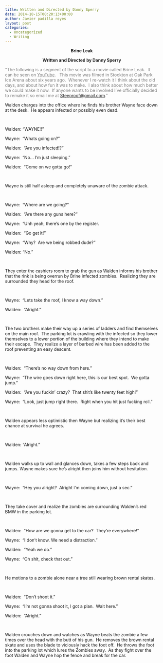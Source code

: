 ```yaml
---
title: Written and Directed by Danny Sperry
date: 2014-10-15T00:20:13+00:00
author: Javier padilla reyes
layout: post
categories:
  - Uncategorized
  - Writing
---
```

<p style="text-align: center;">
  <strong>Brine Leak</strong>
</p>

<p style="text-align: center;">
  <strong>Written and Directed by Danny Sperry</strong>
</p>

<span style="color: #808080;">&#8220;The following is a segment of the script to a movie called Brine Leak.  It can be seen on <a style="color: #808080;" href="https://www.youtube.com/watch?v=2G6HLx6ZUI0">YouTube</a>.   This movie was filmed in Stockton at Oak Park Ice Arena about six years ago.  Whenever I re-watch it I think about the old days, and about how fun it was to make.  I also think about how much better we could make it now.  If anyone wants to be involved I&#8217;ve officially decided to remake it so email me at <a style="color: #808080;" href="mailto:Steeproof@gmail.com">Steeproof@gmail.com</a>.&#8221;</span>

<!--more-->



Walden charges into the office where he finds his brother Wayne face down at the desk.  He appears infected or possibly even dead.

&nbsp;

Walden: &#8220;WAYNE!!&#8221;

Wayne:  &#8220;Whats going on?&#8221;

Walden:  &#8220;Are you infected!?&#8221;

Wayne:  &#8220;No&#8230; I&#8217;m just sleeping.&#8221;

Walden:  &#8220;Come on we gotta go!&#8221;

&nbsp;

Wayne is still half asleep and completely unaware of the zombie attack.

&nbsp;

Wayne:  &#8220;Where are we going?&#8221;

Walden:  &#8220;Are there any guns here?&#8221;

Wayne:  &#8220;Uhh yeah, there&#8217;s one by the register.

Walden:  &#8220;Go get it!&#8221;

Wayne:  &#8220;Why?  Are we being robbed dude?&#8221;

Walden: &#8220;No.&#8221;

&nbsp;

They enter the cashiers room to grab the gun as Walden informs his brother that the rink is being overrun by Brine infected zombies.  Realizing they are surrounded they head for the roof.

&nbsp;

Wayne:  &#8220;Lets take the roof, I know a way down.&#8221;

Walden:  &#8220;Alright.&#8221;

&nbsp;

The two brothers make their way up a series of ladders and find themselves on the main roof.  The parking lot is crawling with the infected so they lower themselves to a lower portion of the building where they intend to make their escape.  They realize a layer of barbed wire has been added to the roof preventing an easy descent.

&nbsp;

Walden:  &#8220;There&#8217;s no way down from here.&#8221;

Wayne:  &#8220;The wire goes down right here, this is our best spot.  We gotta jump.&#8221;

Walden:  &#8220;Are you fuckin&#8217; crazy?  That shit&#8217;s like twenty feet high!&#8221;

Wayne:  &#8220;Look, just jump right there.  Right when you hit just fucking roll.&#8221;

&nbsp;

Walden appears less optimistic then Wayne but realizing it&#8217;s their best chance at survival he agrees.

&nbsp;

Walden: &#8220;Alright.&#8221;

&nbsp;

Walden walks up to wall and glances down, takes a few steps back and jumps. Wayne makes sure he&#8217;s alright then joins him without hesitation.

&nbsp;

Wayne:  &#8220;Hey you alright?  Alright I&#8217;m coming down, just a sec.&#8221;

&nbsp;

They take cover and realize the zombies are surrounding Walden&#8217;s red BMW in the parking lot.

&nbsp;

Walden:  &#8220;How are we gonna get to the car?  They&#8217;re everywhere!&#8221;

Wayne:  &#8220;I don&#8217;t know. We need a distraction.&#8221;

Walden:  &#8220;Yeah we do.&#8221;

Wayne:  &#8220;Oh shit, check that out.&#8221;

&nbsp;

He motions to a zombie alone near a tree still wearing brown rental skates.

&nbsp;

Walden:  &#8220;Don&#8217;t shoot it.&#8221;

Wayne:  &#8220;I&#8217;m not gonna shoot it, I got a plan.  Wait here.&#8221;

Walden:  &#8220;Alright.&#8221;

&nbsp;

Walden crouches down and watches as Wayne beats the zombie a few times over the head with the butt of his gun.  He removes the brown rental skate and uses the blade to viciously hack the foot off.  He throws the foot into the parking lot which lures the Zombies away.  As they fight over the foot Walden and Wayne hop the fence and break for the car.
